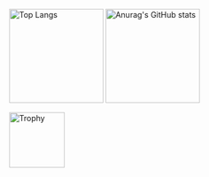 <p>
  <img height="170" src="https://github-readme-stats.vercel.app/api/top-langs/?username=kato83&layout=compact" alt="Top Langs"/>
  <img height="170" src="https://github-readme-stats.vercel.app/api?username=kato83&show_icons=true" alt="Anurag's GitHub stats"/>
</p>
<p>
	<img height="100" src="https://github-profile-trophy.vercel.app/?username=kato83&column=7" alt="Trophy"/>
</p>
